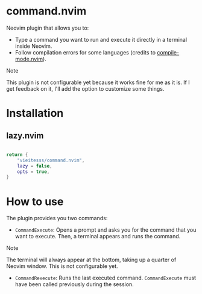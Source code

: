 # command.nvim

Neovim plugin that allows you to:
- Type a command you want to run and execute it directly in a terminal inside Neovim.
- Follow compilation errors for some languages (credits to [compile-mode.nvim](https://github.com/ej-shafran/compile-mode.nvim/tree/main)).

>[!NOTE]
> This plugin is not configurable yet because it works fine for me as it is. If I get feedback on it, I'll add the option to customize some things.

# Installation

## lazy.nvim

```lua

return {
    "vieitesss/command.nvim",
    lazy = false,
    opts = true,
}
```

# How to use

The plugin provides you two commands:

- `CommandExecute`: Opens a prompt and asks you for the command that you want to execute. Then, a terminal appears and runs the command.

> [!NOTE]
> The terminal will always appear at the bottom, taking up a quarter of Neovim window. This is not configurable yet.

- `CommandRexecute`: Runs the last executed command. `CommandExecute` must have been called previously during the session.
